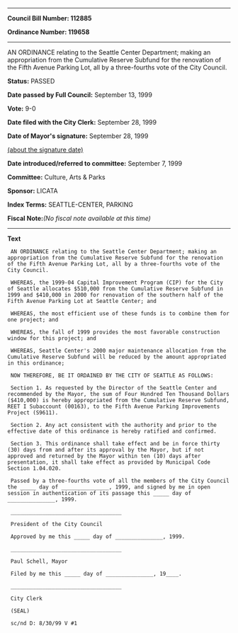 

********

**Council Bill Number: 112885**
   
**Ordinance Number: 119658**
********

 AN ORDINANCE relating to the Seattle Center Department; making an appropriation from the Cumulative Reserve Subfund for the renovation of the Fifth Avenue Parking Lot, all by a three-fourths vote of the City Council.

**Status:** PASSED
   
**Date passed by Full Council:** September 13, 1999
   
**Vote:** 9-0
   
**Date filed with the City Clerk:** September 28, 1999
   
**Date of Mayor's signature:** September 28, 1999
   
[(about the signature date)](/~public/approvaldate.htm)
   
   
   
**Date introduced/referred to committee:** September 7, 1999
   
**Committee:** Culture, Arts & Parks
   
**Sponsor:** LICATA
   
   
**Index Terms:** SEATTLE-CENTER, PARKING

**Fiscal Note:**_(No fiscal note available at this time)_

********

**Text**
   
```
 AN ORDINANCE relating to the Seattle Center Department; making an appropriation from the Cumulative Reserve Subfund for the renovation of the Fifth Avenue Parking Lot, all by a three-fourths vote of the City Council.

 WHEREAS, the 1999-04 Capital Improvement Program (CIP) for the City of Seattle allocates $510,000 from the Cumulative Reserve Subfund in 1999 and $410,000 in 2000 for renovation of the southern half of the Fifth Avenue Parking Lot at Seattle Center; and

 WHEREAS, the most efficient use of these funds is to combine them for one project; and

 WHEREAS, the fall of 1999 provides the most favorable construction window for this project; and

 WHEREAS, Seattle Center's 2000 major maintenance allocation from the Cumulative Reserve Subfund will be reduced by the amount appropriated in this ordinance;

 NOW THEREFORE, BE IT ORDAINED BY THE CITY OF SEATTLE AS FOLLOWS:

 Section 1. As requested by the Director of the Seattle Center and recommended by the Mayor, the sum of Four Hundred Ten Thousand Dollars ($410,000) is hereby appropriated from the Cumulative Reserve Subfund, REET I Subaccount (00163), to the Fifth Avenue Parking Improvements Project (S9611).

 Section 2. Any act consistent with the authority and prior to the effective date of this ordinance is hereby ratified and confirmed.

 Section 3. This ordinance shall take effect and be in force thirty (30) days from and after its approval by the Mayor, but if not approved and returned by the Mayor within ten (10) days after presentation, it shall take effect as provided by Municipal Code Section 1.04.020.

 Passed by a three-fourths vote of all the members of the City Council the _____ day of _______________, 1999, and signed by me in open session in authentication of its passage this _____ day of _______________, 1999.

 ___________________________________

 President of the City Council

 Approved by me this _____ day of _______________, 1999.

 ___________________________________

 Paul Schell, Mayor

 Filed by me this _____ day of _______________, 19____.

 ___________________________________

 City Clerk

 (SEAL)

 sc/nd D: 8/30/99 V #1

```

